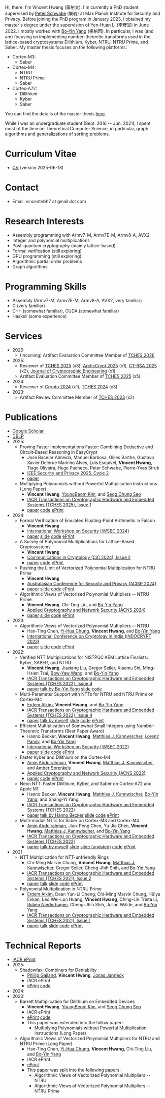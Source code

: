 

Hi, there. I'm Vincent Hwang (黃柏文).
I'm currently a PhD student supervised by [Peter Schwabe](https://cryptojedi.org/peter/index.shtml) (樂岩) at Max Planck Institute for Security and Privacy.
Before joining the PhD program in January 2023, I obtained my master's degree under the supervision of [Yen-Huan Li](https://sites.google.com/site/yenhuanli/home) (李彥寰) in June 2022.
I mostly worked with [Bo-Yin Yang](https://homepage.iis.sinica.edu.tw/pages/byyang/index_en.html) (楊柏因).
In particular, I was (and am) focusing on implementing number-theoretic transforms used in the lattice-based cryptosystems Dilithium, Kyber, NTRU, NTRU Prime, and Saber.
My master thesis focuses on the following platforms:
- Cortex-M3:
    - Saber
- Cortex-M4:
    - NTRU
    - NTRU Prime
    - Saber
- Cortex-A72:
    - Dilithium
    - Kyber
    - Saber

You can find the details of the master thesis [here](https://github.com/vincentvbh/NTTs_with_Armv7-M_Armv7E-M_Armv8-A).

While I was an undergraduate student (Sept. 2016 -- Jun. 2021), I spent most of the time on Theoretical Computer Science, in particular, graph algorithms and generalizations of sorting problems.

# Curriculum Vitae
- [CV](https://vincentvbh.github.io/CV.pdf) (version 2025-06-18)

# Contact
- Email: vincentvbh7 at gmail dot com

# Research Interests
- Assembly programming with Armv7-M, Armv7E-M, Armv8-A, AVX2
- Integer and polynomial multiplications
- Post-quantum cryptography (mainly lattice-based)
- Formal verification (still exploring)
- GPU programming (still exploring)
- Algorithmic partial order problems
- Graph algorithms

# Programming Skills
- Assembly (Armv7-M, Armv7E-M, Armv8-A, AVX2, very familiar)
- C (very familiar)
- C++ (somewhat familiar), CUDA (somewhat familiar)
- Haskell (some experience)

# Services
- 2026:
    - (Incoming) Artifact Evaluation Committee Member of [TCHES 2026](https://ches.iacr.org/2026/)
- 2025:
    - Reviewer of [TCHES 2025](https://ches.iacr.org/2025/) (x8), [ArcticCrypt 2025](https://simula-uib.com/arcticcrypt2025/) (x1), [CT-RSA 2025](https://ct-rsa-2025.csa.iisc.ac.in/) (x2), [Journal of Cryptographic Engineering](https://link.springer.com/journal/13389) (x1)
    - Artifact Evaluation Committee Member of [TCHES 2025](https://ches.iacr.org/2025/) (x5)
- 2024:
    - Reviewer of [Crypto 2024](https://crypto.iacr.org/2024/) (x1), [TCHES 2024](https://ches.iacr.org/2024/) (x3)
- 2023:
    - Artifact Review Committee Member of [TCHES 2023](https://ches.iacr.org/2023/) (x2)

# Publications
- [Google Scholar](https://scholar.google.com.ec/citations?user=idEjFxoAAAAJ&hl=en)
- [DBLP](https://dblp.org/pid/277/3814.html)
- 2025:
    - Proving Faster Implementations Faster: Combining Deductive and Circuit-Based Reasoning in EasyCrypt
        - José Bacelar Almeida, Manuel Barbosa, Gilles Barthe, Gustavo Xavier Delerue Marinho Alves, Luís Esquível, **Vincent Hwang**, Tiago Oliveira, Hugo Pacheco, Peter Schwabe, Pierre-Yves Strub
        - [IEEE Security and Privacy 2025, Cycle 2](https://sp2025.ieee-security.org/index.html)
        - [paper](https://www.computer.org/csdl/proceedings-article/sp/2025/223600d526/26hiVyFN8o8)
    - Multiplying Polynomials without Powerful Multiplication Instructions (Long Paper)
        - **Vincent Hwang**, [YoungBeom Kim](https://whybe.notion.site/YoungBeom-Kim-217f1235666e4e368565767c0bdc0926), and [Seog Chung Seo](https://sites.google.com/kookmin.ac.kr/cselab/members/professor)
        - [IACR Transactions on Cryptographic Hardware and Embedded Systems (TCHES 2025), Issue 1](https://ches.iacr.org/2025/)
        - [paper](https://vincentvbh.github.io/papers/TCHES2025_1_06.pdf) [code](https://github.com/vincentvbh/PolyMul_Without_PowerfulMul) [ePrint](https://eprint.iacr.org/2024/1649)
- 2024:
    - Formal Verification of Emulated Floating-Point Arithmetic in Falcon
        - **Vincent Hwang**
        - [International Workshop on Security (IWSEC 2024)](https://www.iwsec.org/2024/)
        - [paper](https://link.springer.com/chapter/10.1007/978-981-97-7737-2_7) [slide](https://vincentvbh.github.io/slides/IWSEC2024_1_slide.pdf) [code](https://github.com/vincentvbh/Float_formal) [ePrint](https://vincentvbh.github.io/papers/2024-321.pdf)
    - A Survey of Polynomial Multiplications for Lattice-Based Cryptosystems
        - **Vincent Hwang**
        - [Communications in Cryptology (CiC 2024), Issue 2](https://cic.iacr.org/)
        - [paper](https://vincentvbh.github.io/papers/CiC2024_2_1.pdf) [code](https://github.com/Polynomial-Multiplications-for-Lattices/Polynomial-Multiplications-for-Lattices) [ePrint](https://vincentvbh.github.io/papers/2023-1962.pdf)
    - Pushing the Limit of Vectorized Polynomial Multiplication for NTRU Prime
        - **Vincent Hwang**
        - [Australasian Conference for Security and Privacy (ACISP 2024)](https://www.acisp24.com/)
        - [paper](https://vincentvbh.github.io/papers/ACISP2024_2_97.pdf) [slide](https://vincentvbh.github.io/slides/ACISP2024_2_97_slide.pdf) [code](https://github.com/vector-polymul-ntru-ntrup/NTRU_Prime_truncation) [ePrint](https://vincentvbh.github.io/papers/2023-604.pdf)
    - Algorithmic Views of Vectorized Polynomial Multipliers -- NTRU Prime
        - **Vincent Hwang**, Chi-Ting Liu, and [Bo-Yin Yang](https://homepage.iis.sinica.edu.tw/pages/byyang/index_en.html)
        - [Applied Cryptography and Network Security (ACNS 2024)](https://wp.nyu.edu/acns2024/)
        - [paper](https://vincentvbh.github.io/papers/ACNS2024_1_21.pdf) [slide](https://vincentvbh.github.io/slides/ACNS2024_1_21_slide.pdf) [code](https://github.com/vector-polymul-ntru-ntrup/NTRU_Prime) [ePrint](https://vincentvbh.github.io/papers/2023-1580.pdf)
- 2023:
    - Algorithmic Views of Vectorized Polynomial Multipliers -- NTRU
        - Han-Ting Chen, [Yi-Hua Chung](https://yi-huaaa.github.io/about/), **Vincent Hwang**, and [Bo-Yin Yang](https://homepage.iis.sinica.edu.tw/pages/byyang/index_en.html)
        - [International Conference on Cryptology in India (INDOCRYPT 2023)](https://crsind.in/indocrypt2023/)
        - [paper](https://vincentvbh.github.io/papers/INDOCRYPT2023_28.pdf) [slide](https://vincentvbh.github.io/slides/IndoCrypt2023_slide.pdf) [code](https://github.com/vector-polymul-ntru-ntrup/NTRU) [ePrint](https://vincentvbh.github.io/papers/2023-1637.pdf)
- 2022:
    - Verified NTT Multiplications for NISTPQC KEM Lattice Finalists: Kyber, SABER, and NTRU
        - **Vincent Hwang**, Jiaxiang Liu, Gregor Seiler, Xiaomu Shi, Ming-Hsien Tsai, [Bow-Yaw Wang](https://homepage.iis.sinica.edu.tw/~bywang/), and [Bo-Yin Yang](https://homepage.iis.sinica.edu.tw/pages/byyang/index_en.html)
        - [IACR Transactions on Cryptographic Hardware and Embedded Systems (TCHES 2022), Issue 4](https://ches.iacr.org/2022/)
        - [paper](https://vincentvbh.github.io/papers/TCHES2022_4_26.pdf) [talk by Bo-Yin Yang](https://youtu.be/TSUtA5hmrtk?t=4011) [slide](https://vincentvbh.github.io/slides/TCHES2022_4_26_slide.pdf) [code](https://github.com/fmlab-iis/cryptoline)
    - Multi-Parameter Support with NTTs for NTRU and NTRU Prime on Cortex-M4
        - [Erdem Alkim](https://erdemalkim.github.io/), **Vincent Hwang**, and [Bo-Yin Yang](https://homepage.iis.sinica.edu.tw/pages/byyang/index_en.html)
        - [IACR Transactions on Cryptographic Hardware and Embedded Systems (TCHES 2022), Issue 4](https://ches.iacr.org/2022/)
        - [paper](https://vincentvbh.github.io/papers/TCHES2022_4_13.pdf) [talk by myself](https://youtu.be/TSUtA5hmrtk?t=2825) [slide](https://vincentvbh.github.io/slides/TCHES2022_4_13_slide.pdf) [code](https://github.com/vincentvbh/multi-params-ntt_NTRU_NTRUPrime) [ePrint](https://vincentvbh.github.io/papers/2022-930.pdf)
    - Efficient Multiplication of Somewhat Small Integers using Number-Theoretic Transforms (Best Paper Award)
        - Hanno Becker, **Vincent Hwang**, [Matthias J. Kannwischer](https://kannwischer.eu), [Lorenz Panny](https://yx7.cc/), and [Bo-Yin Yang](https://homepage.iis.sinica.edu.tw/pages/byyang/index_en.html)
        - [International Workshop on Security (IWSEC 2022)](https://www.iwsec.org/2022/index.html)
        - [paper](https://vincentvbh.github.io/papers/IWSEC2022_31.pdf) [slide](https://vincentvbh.github.io/slides/20220831_ntt-int-mul_slide.pdf) [code](https://github.com/ntt-int-mul/ntt-int-mul-m3) [ePrint](https://vincentvbh.github.io/papers/2022-439.pdf)
    - Faster Kyber and Dilithium on the Cortex-M4
        - [Amin Abdulrahman](https://abdulrahman.de/), **Vincent Hwang**, [Matthias J. Kannwischer](https://kannwischer.eu), and [Amber Sprenkels](https://electricdusk.com/)
        - [Applied Cryptography and Network Security (ACNS 2022)](https://acns22.di.uniroma1.it/)
        - [paper](https://vincentvbh.github.io/papers/ACNS2022_202.pdf) [code](https://github.com/FasterKyberDilithiumM4/FasterKyberDilithiumM4) [ePrint](https://vincentvbh.github.io/papers/2022-112.pdf)
    - Neon NTT: Faster Dilithium, Kyber, and Saber on Cortex-A72 and Apple M1
        - Hanno Becker, **Vincent Hwang**, [Matthias J. Kannwischer](https://kannwischer.eu), [Bo-Yin Yang](https://homepage.iis.sinica.edu.tw/pages/byyang/index_en.html), and Shang-Yi Yang
        - [IACR Transactions on Cryptographic Hardware and Embedded Systems (TCHES 2022)](https://ches.iacr.org/2022/)
        - [paper](https://vincentvbh.github.io/papers/TCHES2022_1_08.pdf) [talk by Hanno Becker](https://youtu.be/TSUtA5hmrtk?t=1491) [slide](https://vincentvbh.github.io/slides/TCHES2022_1_08_slide.pptx) [code](https://github.com/neon-ntt/neon-ntt) [ePrint](https://vincentvbh.github.io/papers/2021-986.pdf)
    - Multi-moduli NTTs for Saber on Cortex-M3 and Cortex-M4
        - [Amin Abdulrahman](https://abdulrahman.de/), Jiun-Peng Chen, Yu-Jia Chen, **Vincent Hwang**, [Matthias J. Kannwischer](https://kannwischer.eu), and [Bo-Yin Yang](https://homepage.iis.sinica.edu.tw/pages/byyang/index_en.html)
        - [IACR Transactions on Cryptographic Hardware and Embedded Systems (TCHES 2022)](https://ches.iacr.org/2022/)
        - [paper](https://vincentvbh.github.io/papers/TCHES2022_1_05.pdf) [talk by myself](https://youtu.be/TSUtA5hmrtk?t=179) [slide](https://vincentvbh.github.io/slides/TCHES2022_1_05_slide.pdf) [slide (updated)](https://vincentvbh.github.io/slides/TCHES2022_1_05_slide_updated.pdf) [code](https://github.com/multi-moduli-ntt-saber/multi-moduli-ntt-saber) [ePrint](https://vincentvbh.github.io/papers/2021-995.pdf)
- 2021:
    - NTT Multiplication for NTT-unfriendly Rings
        - Chi-Ming Marvin Chung, **Vincent Hwang**, [Matthias J. Kannwischer](https://kannwischer.eu), Gregor Seiler, Cheng-Jhih Shih, and [Bo-Yin Yang](https://homepage.iis.sinica.edu.tw/pages/byyang/index_en.html)
        - [IACR Transactions on Cryptographic Hardware and Embedded Systems (TCHES 2021), Issue 2](https://ches.iacr.org/2021/)
        - [paper](https://vincentvbh.github.io/papers/TCHES2021_2_06.pdf) [talk](https://youtube.com/watch?v=a9_-jhD2ZG0) [slide](https://vincentvbh.github.io/slides/TCHES2021_2_06.slide.pdf) [code](https://github.com/ntt-polymul/ntt-polymul) [ePrint](https://vincentvbh.github.io/papers/2020-1397.pdf)
    - Polynomial Multiplication in NTRU Prime
        - [Erdem Alkim](https://erdemalkim.github.io/), Dean Yun-Li Cheng, Chi-Ming Marvin Chung, Hülya Evkan, Leo Wei-Lun Huang, **Vincent Hwang**, Ching-Lin Trista Li, [Ruben Niederhagen](http://polycephaly.org/), Cheng-Jhih Shih, Julian Wälde, and [Bo-Yin Yang](https://homepage.iis.sinica.edu.tw/pages/byyang/index_en.html)
        - [IACR Transactions on Cryptographic Hardware and Embedded Systems (TCHES 2021), Issue 1](https://ches.iacr.org/2021/)
        - [paper](https://vincentvbh.github.io/papers/TCHES2021_1_09.pdf) [talk](https://youtube.com/watch?v=F95gXPfXrBA) [slide](https://vincentvbh.github.io/slides/TCHES2021_1_09_slide.pdf) [code](https://github.com/vincentvbh/NTRUPrime-PolyMul) [ePrint](https://vincentvbh.github.io/papers/2020-1216.pdf)

# Technical Reports
- [IACR ePrint](https://eprint.iacr.org/search?q=%22Vincent+Hwang%22)
- 2025:
    - Shadowfax: Combiners for Deniability
        - [Phillip Gajland](https://gaphil.github.io/), **Vincent Hwang**, [Jonas Janneck](https://jonasjanneck.org/)
        - IACR ePrint
        - [ePrint](https://eprint.iacr.org/2025/154) [code](https://github.com/vincentvbh/shadowfax)
- 2024:
- 2023:
    - Barrett Multiplication for Dilithium on Embedded Devices
        - **Vincent Hwang**, [YoungBeom Kim](https://whybe.notion.site/YoungBeom-Kim-217f1235666e4e368565767c0bdc0926), and [Seog Chung Seo](https://sites.google.com/kookmin.ac.kr/cselab/members/professor)
        - IACR ePrint
        - [ePrint](https://eprint.iacr.org/2023/1955) [code](https://github.com/vincentvbh/Barrett_Dilithium_Embedded)
        - This paper was extended into the follow paper:
            - Multiplying Polynomials without Powerful Multiplication Instructions (Long Paper)
    - Algorithmic Views of Vectorized Polynomial Multipliers for NTRU and NTRU Prime (Long Paper)
        - Han-Ting Chen, [Yi-Hua Chung](https://yi-huaaa.github.io/about/), **Vincent Hwang**, Chi-Ting Liu, and [Bo-Yin Yang](https://homepage.iis.sinica.edu.tw/pages/byyang/index_en.html)
        - IACR ePrint
        - [ePrint](https://eprint.iacr.org/2023/541)
        - This paper was split into the following papers:
            - Algorithmic Views of Vectorized Polynomial Multipliers -- NTRU
            - Algorithmic Views of Vectorized Polynomial Multipliers -- NTRU Prime


